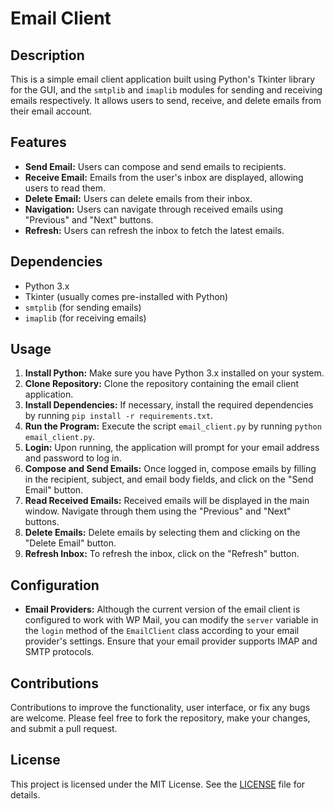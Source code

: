 # Email Client

## Description
This is a simple email client application built using Python's Tkinter library for the GUI, and the `smtplib` and `imaplib` modules for sending and receiving emails respectively. It allows users to send, receive, and delete emails from their email account.

## Features
- **Send Email:** Users can compose and send emails to recipients.
- **Receive Email:** Emails from the user's inbox are displayed, allowing users to read them.
- **Delete Email:** Users can delete emails from their inbox.
- **Navigation:** Users can navigate through received emails using "Previous" and "Next" buttons.
- **Refresh:** Users can refresh the inbox to fetch the latest emails.

## Dependencies
- Python 3.x
- Tkinter (usually comes pre-installed with Python)
- `smtplib` (for sending emails)
- `imaplib` (for receiving emails)

## Usage
1. **Install Python:** Make sure you have Python 3.x installed on your system.
2. **Clone Repository:** Clone the repository containing the email client application.
3. **Install Dependencies:** If necessary, install the required dependencies by running `pip install -r requirements.txt`.
4. **Run the Program:** Execute the script `email_client.py` by running `python email_client.py`.
5. **Login:** Upon running, the application will prompt for your email address and password to log in.
6. **Compose and Send Emails:** Once logged in, compose emails by filling in the recipient, subject, and email body fields, and click on the "Send Email" button.
7. **Read Received Emails:** Received emails will be displayed in the main window. Navigate through them using the "Previous" and "Next" buttons.
8. **Delete Emails:** Delete emails by selecting them and clicking on the "Delete Email" button.
9. **Refresh Inbox:** To refresh the inbox, click on the "Refresh" button.

## Configuration
- **Email Providers:** Although the current version of the email client is configured to work with WP Mail, you can modify the `server` variable in the `login` method of the `EmailClient` class according to your email provider's settings. Ensure that your email provider supports IMAP and SMTP protocols.

## Contributions
Contributions to improve the functionality, user interface, or fix any bugs are welcome. Please feel free to fork the repository, make your changes, and submit a pull request.

## License
This project is licensed under the MIT License. See the [LICENSE](LICENSE) file for details.
